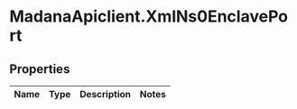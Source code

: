 # MadanaApiclient.XmlNs0EnclavePort

## Properties

Name | Type | Description | Notes
------------ | ------------- | ------------- | -------------


